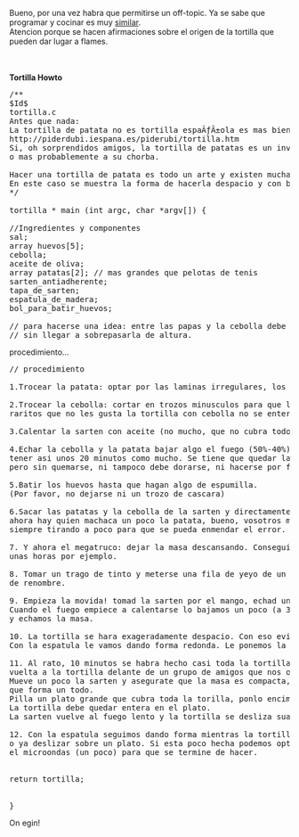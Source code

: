 Bueno, por una vez habra que permitirse un off-topic.
Ya se sabe que programar y cocinar es muy <a href="http://coders.pello.info/images/strips/strip033.jpg">similar</a>.
<br>
Atencion porque se hacen afirmaciones sobre el origen de la tortilla que pueden dar lugar a flames.

<br>
<br>
<b>Tortilla Howto</b>


<pre>
/**
$Id$
tortilla.c
Antes que nada:
La tortilla de patata no es tortilla espaÃƒÂ±ola es mas bien tortilla Vasca o incluso tortilla Navarra.
http://piderdubi.iespana.es/piderubi/tortilla.htm
Si, oh sorprendidos amigos, la tortilla de patatas es un invento que se le atribuye a Zumalakarregi, 
o mas probablemente a su chorba.

Hacer una tortilla de patata es todo un arte y existen muchas variantes y opiniones. 
En este caso se muestra la forma de hacerla despacio y con bien de cebolla.
*/ 

tortilla * main (int argc, char *argv[]) {

//Ingredientes y componentes
sal;
array huevos[5];
cebolla;
aceite de oliva;
array patatas[2]; // mas grandes que pelotas de tenis
sarten_antiadherente;
tapa_de_sarten;
espatula_de_madera;
bol_para_batir_huevos;

// para hacerse una idea: entre las papas y la cebolla debe llenarse la sarten
// sin llegar a sobrepasarla de altura.
</pre>

procedimiento...
<pre>
// procedimiento

1.Trocear la patata: optar por las laminas irregulares, los formas muy cuadradas son mas jodidas de ligar con el huevo.

2.Trocear la cebolla: cortar en trozos minusculos para que los 
raritos que no les gusta la tortilla con cebolla no se enteren.

3.Calentar la sarten con aceite (no mucho, que no cubra todo) y no calentar al tope, empezar al 60%.

4.Echar la cebolla y la patata bajar algo el fuego (50%-40%) y tapar
tener asi unos 20 minutos como mucho. Se tiene que quedar la patata blanda
pero sin quemarse, ni tampoco debe dorarse, ni hacerse por fuera.

5.Batir los huevos hasta que hagan algo de espumilla.
(Por favor, no dejarse ni un trozo de cascara)

6.Sacar las patatas y la cebolla de la sarten y directamente echamos todo sobre el huevo batido, creando LA MASA!! 
ahora hay quien machaca un poco la patata, bueno, vosotros mismos. echa la sal ahora por ejemplo, 
siempre tirando a poco para que se pueda enmendar el error.

7. Y ahora el megatruco: dejar la masa descansando. Conseguiremos que el huevo y la patata formen una unidad. 
unas horas por ejemplo.

8. Tomar un trago de tinto y meterse una fila de yeyo de un palmo. Bueno, eso lo haces si eres cocinero
de renombre.

9. Empieza la movida! tomad la sarten por el mango, echad una pelicula de aceite y calentad el fuego. 
Cuando el fuego empiece a calentarse lo bajamos un poco (a 30%) 
y echamos la masa.

10. La tortilla se hara exageradamente despacio. Con eso evitamos que se queme lo mas minimo.
Con la espatula le vamos dando forma redonda. Le ponemos la tapa y la dejamos estar.

11. Al rato, 10 minutos se habra hecho casi toda la tortilla menos por arriba. Es el momento cumbre, cuando le damos la 
vuelta a la tortilla delante de un grupo de amigos que nos observa expectante esperando nuestro fracaso. 
Mueve un poco la sarten y asegurate que la masa es compacta,
que forma un todo.
Pilla un plato grande que cubra toda la torilla, ponlo encima, acerca la sarten con el plato a la fregadera por si acaso y.... voila! vuelta. 
La tortilla debe quedar entera en el plato.
La sarten vuelve al fuego lento y la tortilla se desliza suavemente desde el plato a la sarten.

12. Con la espatula seguimos dando forma mientras la tortilla se culmina. La podemos volver a volcar
o ya deslizar sobre un plato. Si esta poco hecha podemos optar por el burdo truco de pasarlo por
el microondas (un poco) para que se termine de hacer.


return tortilla;


}
</pre>


On egin!